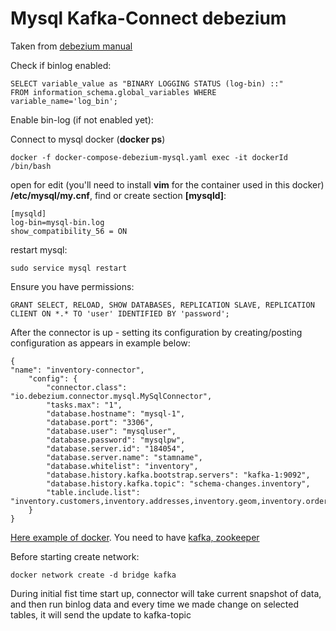 Mysql Kafka-Connect debezium
============

Taken from [debezium manual](https://debezium.io/documentation/reference/1.3/connectors/mysql.html#enable-the-mysql-binlog-for-cdc_debezium)

Check if binlog enabled:

    SELECT variable_value as "BINARY LOGGING STATUS (log-bin) ::"
    FROM information_schema.global_variables WHERE variable_name='log_bin';

Enable bin-log (if not enabled yet):

Connect to mysql docker (**docker ps**)

    docker -f docker-compose-debezium-mysql.yaml exec -it dockerId /bin/bash

open for edit (you'll need to install **vim** for the container used in this docker) **/etc/mysql/my.cnf**, find or create section **[mysqld]**:

    [mysqld]
    log-bin=mysql-bin.log
    show_compatibility_56 = ON

restart mysql:

    sudo service mysql restart
    
Ensure you have permissions:

    GRANT SELECT, RELOAD, SHOW DATABASES, REPLICATION SLAVE, REPLICATION CLIENT ON *.* TO 'user' IDENTIFIED BY 'password';

After the connector is up - setting its configuration by creating/posting configuration as appears in example below:

    {
    "name": "inventory-connector",
        "config": {
            "connector.class": "io.debezium.connector.mysql.MySqlConnector",
            "tasks.max": "1",
            "database.hostname": "mysql-1",
            "database.port": "3306",
            "database.user": "mysqluser",
            "database.password": "mysqlpw",
            "database.server.id": "184054",
            "database.server.name": "stamname",
            "database.whitelist": "inventory",
            "database.history.kafka.bootstrap.servers": "kafka-1:9092",
            "database.history.kafka.topic": "schema-changes.inventory",
            "table.include.list": "inventory.customers,inventory.addresses,inventory.geom,inventory.orders,inventory.products"
        }
    }



[Here example of docker](docker-compose-debezium-mysql.yaml). You need to have [kafka, zookeeper](docker-compose-kafkas-light.yml)

Before starting create network:

    docker network create -d bridge kafka

During initial fist time start up, connector will take current snapshot of data, and then run binlog data and every time we made change on selected tables, it will send the update to kafka-topic